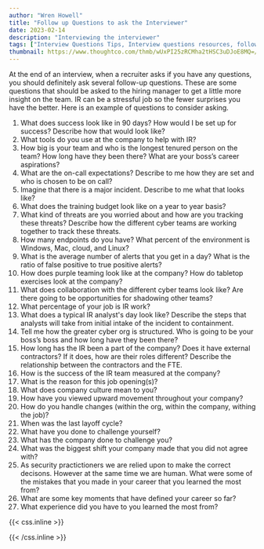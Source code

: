 ```yaml
---
author: "Wren Howell"
title: "Follow up Questions to ask the Interviewer"
date: 2023-02-14
description: "Interviewing the interviewer"
tags: ["Interview Questions Tips, Interview questions resources, followup questions"]
thumbnail: https://www.thoughtco.com/thmb/wUxPI25zRCMha2tHSC3uDJoE8MQ=/1500x0/filters:no_upscale():max_bytes(150000):strip_icc():format(webp)/smiling-african-american-young-adult-at-a-job-interview-594485122-59b072350d327a00109184dd.jpg
---
```


 
At the end of an interview, when a recruiter asks if you have any questions, you should definitely ask several follow-up questions. These are some questions that should be asked to the hiring manager to get a little more insight on the team. IR can be a stressful job so the fewer surprises you have the better. Here is an example of questions to consider asking. 

1. What does success look like in 90 days? How would I be set up for success? Describe how that would look like? 
2. What tools do you use at the company to help with IR?
3. How big is your team and who is the longest tenured person on the team? How long have they been there? What are your boss’s career aspirations?
4. What are the on-call expectations? Describe to me how they are set and who is chosen to be on call? 
5. Imagine that there is a major incident. Describe to me what that looks like?
6. What does the training budget look like on a year to year basis?
7. What kind of threats are you worried about and how are you tracking these threats? Describe how the different cyber teams are working together to track these threats. 
8. How many endpoints do you have? What percent of the environment is Windows, Mac, cloud, and Linux?
9. What is the average number of alerts that you get in a day? What is the ratio of false positive to true positive alerts? 
10. How does purple teaming look like at the company? How do tabletop exercises look at the company?
11. What does collaboration with the different cyber teams look like? Are there going to be opportunities for shadowing other teams?
12. What percentage of your job is IR work?
13. What does a typical IR analyst's day look like? Describe the steps that analysts will take from initial intake of the incident to containment. 
14. Tell me how the greater cyber org is structured. Who is going to be your boss’s boss and how long have they been there?
15. How long has the IR been a part of the company? Does it have external contractors? If it does, how are their roles different? Describe the relationship between the contractors and the FTE. 
16. How is the success of the IR team measured at the company? 
17. What is the reason for this job opening(s)?
18. What does company culture mean to you?
19. How have you viewed upward movement throughout your company?
20. How do you handle changes (within the org, within the company, withing the job)?
21. When was the last layoff cycle?
22. What have you done to challenge yourself?
23. What has the company done to challenge you?
24. What was the biggest shift your company made that you did not agree with?  
25. As security practictioners we are relied upon to make the correct decisons. However at the same time we are human.  What were some of the mistakes that you made in your career that you learned the most from? 
26. What are some key moments that have defined your career so far?
27. What experience did you have to you learned the most from?


{{< css.inline >}}

<style>
.emojify {
	font-family: Apple Color Emoji, Segoe UI Emoji, NotoColorEmoji, Segoe UI Symbol, Android Emoji, EmojiSymbols;
	font-size: 2rem;
	vertical-align: middle;
}
@media screen and (max-width:650px) {
  .nowrap {
    display: block;
    margin: 25px 0;
  }
}
</style>

{{< /css.inline >}}
